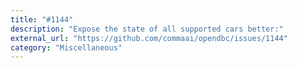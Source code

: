```yaml
---
title: "#1144"
description: "Expose the state of all supported cars better:"
external_url: "https://github.com/commaai/opendbc/issues/1144"
category: "Miscellaneous"
---
```

